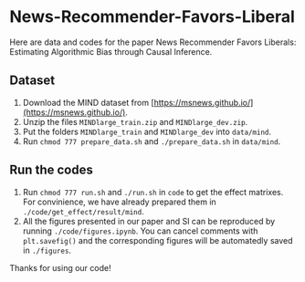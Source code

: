 # News-Recommender-Favors-Liberal

Here are data and codes for the paper News Recommender Favors Liberals: Estimating Algorithmic Bias through Causal Inference.

## Dataset

1. Download the MIND dataset from [https://msnews.github.io/](https://msnews.github.io/).
2. Unzip the files `MINDlarge_train.zip` and `MINDlarge_dev.zip`.
3. Put the folders `MINDlarge_train` and `MINDlarge_dev` into `data/mind`.
4. Run `chmod 777 prepare_data.sh` and `./prepare_data.sh` in `data/mind`.

## Run the codes

1. Run `chmod 777 run.sh` and `./run.sh` in `code` to get the effect matrixes. For convinience, we have already prepared them in `./code/get_effect/result/mind`.
2. All the figures presented in our paper and SI can be reproduced by running `./code/figures.ipynb`. You can cancel comments with `plt.savefig()` and the corresponding figures will be automatedly saved in `./figures`.

Thanks for using our code!
